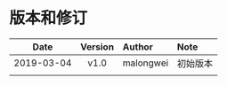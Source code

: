 # 版本和修订 #

| Date       | Version   |  Author    | Note  |
| --------   | :-----:   | :----      | :---- |
| 2019-03-04 | v1.0      | malongwei  | 初始版本 |
|            |           |            | |